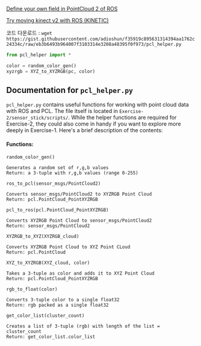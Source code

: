 [Define your own field in PointCloud 2 of ROS](http://yura2.hateblo.jp/entry/2016/02/27/ROS%E3%81%AEPointCloud2%E3%81%A7%E7%8B%AC%E8%87%AA%E3%81%AE%E3%83%95%E3%82%A3%E3%83%BC%E3%83%AB%E3%83%89%E3%82%92%E5%AE%9A%E7%BE%A9)


[Try moving kinect v2 with ROS (KINETIC)](http://robonchu.hatenablog.com/entry/2017/09/20/234640)




코드 다운로드 : `wget https://gist.githubusercontent.com/adioshun/f35919c895631314394aa1762c24334c/raw/eb3b6493b964007f3103314e3208a48395f0f973/pcl_helper.py`

```python
from pcl_helper import *

color = random_color_gen()
xyzrgb = XYZ_to_XYZRGB(pc, color)
```






## Documentation for `pcl_helper.py`

`pcl_helper.py` contains useful functions for working with point cloud data with ROS and PCL. The file itself is located in `Exercise-2/sensor_stick/scripts/`. While the helper functions are required for Exercise-2, they could also come in handy if you want to explore more deeply in Exercise-1. Here's a brief description of the contents:
#### Functions:
`random_color_gen()`
```
Generates a random set of r,g,b values
Return: a 3-tuple with r,g,b values (range 0-255)
```

`ros_to_pcl(sensor_msgs/PointCloud2)`
```
Converts sensor_msgs/PointCloud2 to XYZRGB Point Cloud
Return: pcl.PointCloud_PointXYZRGB
```

`pcl_to_ros(pcl.PointCloud_PointXYZRGB)`
```
Converts XYZRGB Point Cloud to sensor_msgs/PointCloud2
Return: sensor_msgs/PointCloud2
```

`XYZRGB_to_XYZ(XYZRGB_cloud)`
```
Converts XYZRGB Point Cloud to XYZ Point CLoud
Return: pcl.PointCloud
```

`XYZ_to_XYZRGB(XYZ_cloud, color)`
```
Takes a 3-tuple as color and adds it to XYZ Point Cloud
Return: pcl.PointCloud_PointXYZRGB
```

`rgb_to_float(color)`
```
Converts 3-tuple color to a single float32
Return: rgb packed as a single float32
```

`get_color_list(cluster_count)`
```
Creates a list of 3-tuple (rgb) with length of the list = cluster_count
Return: get_color_list.color_list
```
